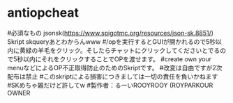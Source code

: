 # antiopcheat

#必須なもの jsonsk(https://www.spigotmc.org/resources/json-sk.8851/) Skript skqueryあとわからんwww
#/opを実行するとGUIが開かれるので5秒以内に黄緑の羊毛をクリック。そしたらチャットにクリックしてくださいとでるので5秒以内にそれをクリックすることでOPを渡せます。
#create own your menuなどによるOP不正取得防止のためのSkriptです。
#改変は自由ですが2次配布は禁止
#このskriptによる損害につきましては一切の責任を負いかねます
#SKめちゃ雑だけど許してw
#製作者：るーいROOYROOY (ROYPARKOUR OWNER

